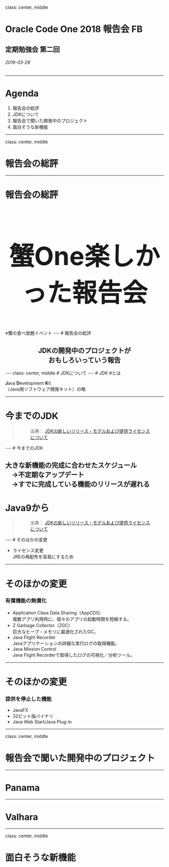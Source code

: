 class: center, middle

# Oracle Code One 2018 報告会 FB
## 定期勉強会 第二回
###### 2019-03-29

---

# Agenda

1. 報告会の総評
2. JDKについて
3. 報告会で聞いた開発中のプロジェクト
4. 面白そうな新機能

---
class: center, middle
# 報告会の総評
---
# 報告会の総評

<h2 style="font-weight: bold;font-size: 5rem;text-align: center;">蟹One楽しかった報告会</h2>
※蟹の食べ放題イベント
---
# 報告会の総評

<h2 style="font-weight: bold;text-align: center;">JDKの開発中のプロジェクトが<br>おもしろいっていう報告</h2>
---
class: center, middle
# JDKについて
---
# JDK #とは

<strong>J</strong>ava <strong>D</strong>evelopment <strong>K</strong>it<br>
（Java用ソフトウェア開発キット）の略


---
# 今までのJDK

<blockquote>
  <figure>
    <img src="https://www.oracle.com/webfolder/technetwork/jp/java/articles/ja-topics/jdk-release-model/image003.png" alt="">
    <figcaption>
      出典：
      <a href="https://www.oracle.com/technetwork/jp/articles/java/ja-topics/jdk-release-model-4487660-ja.html" target="_blank">
        JDKの新しいリリース・モデルおよび提供ライセンスについて
      </a>
    </figcaption>
  </figure>
</blockquote>
---
# 今までのJDK

大きな新機能の完成に合わせたスケジュール  
　→不定期なアップデート  
　→すでに完成している機能のリリースが遅れる
---
# Java9から

<blockquote>
  <figure>
    <img src="https://oracle.com/a/tech/img/jdk-02.png" alt="">
    <figcaption>
      出典：
      <a href="https://www.oracle.com/technetwork/jp/articles/java/ja-topics/jdk-release-model-4487660-ja.html" target="_blank">
        JDKの新しいリリース・モデルおよび提供ライセンスについて
      </a>
    </figcaption>
  </figure>
</blockquote>
---
# そのほかの変更

  - ライセンス変更  
    JREの再配布を容易にするため
---
# そのほかの変更

### 有償機能の無償化
  - Application Class Data Sharing（AppCDS）  
    複数アプリ利用時に、個々のアプリの起動時間を短縮する。
  - Z Garbage Collector（ZGC）  
    巨大なヒープ・メモリに最適化されたGC。
  - Java Flight Recorder  
    Javaアプリケーションの詳細な実行ログの取得機能。
  - Java Mission Control  
    Java Flight Recorderで取得したログの可視化／分析ツール。
---
# そのほかの変更

### 提供を停止した機能
  - JavaFX
  - 32ビット版バイナリ
  - Java Web Start/Java Plug-in
---
class: center, middle
# 報告会で聞いた開発中のプロジェクト
---
# Panama
---
# Valhara
---
class: center, middle
# 面白そうな新機能
